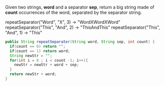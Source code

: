 Given two strings, **word** and a separator **sep**, return a big string made of **count** occurrences of the word, separated by the separator string.

repeatSeparator("Word", "X", 3) → "WordXWordXWord"
repeatSeparator("This", "And", 2) → "ThisAndThis"
repeatSeparator("This", "And", 1) → "This"



```java
public String repeatSeparator(String word, String sep, int count) {
  if(count == 0) return "";
  if(count == 1) return word;
  String newStr = "";
  for(int i = 0 ; i < count -1; i++){
    newStr = newStr + word + sep;
  }
  return newStr + word;
}

```

